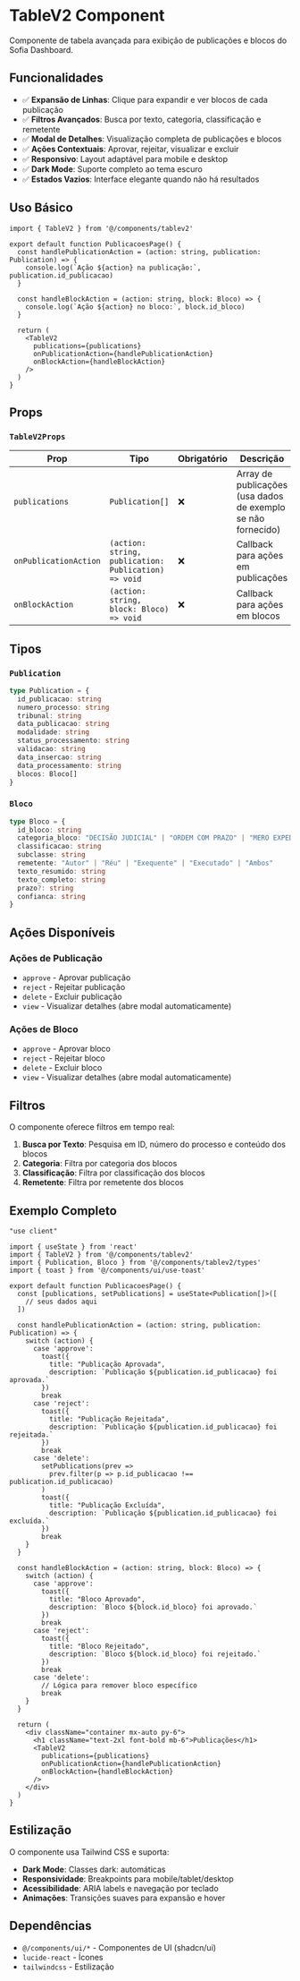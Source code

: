 # TableV2 Component

Componente de tabela avançada para exibição de publicações e blocos do Sofia Dashboard.

## Funcionalidades

- ✅ **Expansão de Linhas**: Clique para expandir e ver blocos de cada publicação
- ✅ **Filtros Avançados**: Busca por texto, categoria, classificação e remetente
- ✅ **Modal de Detalhes**: Visualização completa de publicações e blocos
- ✅ **Ações Contextuais**: Aprovar, rejeitar, visualizar e excluir
- ✅ **Responsivo**: Layout adaptável para mobile e desktop
- ✅ **Dark Mode**: Suporte completo ao tema escuro
- ✅ **Estados Vazios**: Interface elegante quando não há resultados

## Uso Básico

```tsx
import { TableV2 } from '@/components/tablev2'

export default function PublicacoesPage() {
  const handlePublicationAction = (action: string, publication: Publication) => {
    console.log(`Ação ${action} na publicação:`, publication.id_publicacao)
  }

  const handleBlockAction = (action: string, block: Bloco) => {
    console.log(`Ação ${action} no bloco:`, block.id_bloco)
  }

  return (
    <TableV2
      publications={publications}
      onPublicationAction={handlePublicationAction}
      onBlockAction={handleBlockAction}
    />
  )
}
```

## Props

### `TableV2Props`

| Prop | Tipo | Obrigatório | Descrição |
|------|------|-------------|-----------|
| `publications` | `Publication[]` | ❌ | Array de publicações (usa dados de exemplo se não fornecido) |
| `onPublicationAction` | `(action: string, publication: Publication) => void` | ❌ | Callback para ações em publicações |
| `onBlockAction` | `(action: string, block: Bloco) => void` | ❌ | Callback para ações em blocos |

## Tipos

### `Publication`
```typescript
type Publication = {
  id_publicacao: string
  numero_processo: string
  tribunal: string
  data_publicacao: string
  modalidade: string
  status_processamento: string
  validacao: string
  data_insercao: string
  data_processamento: string
  blocos: Bloco[]
}
```

### `Bloco`
```typescript
type Bloco = {
  id_bloco: string
  categoria_bloco: "DECISÃO JUDICIAL" | "ORDEM COM PRAZO" | "MERO EXPEDIENTE"
  classificacao: string
  subclasse: string
  remetente: "Autor" | "Réu" | "Exequente" | "Executado" | "Ambos"
  texto_resumido: string
  texto_completo: string
  prazo?: string
  confianca: string
}
```

## Ações Disponíveis

### Ações de Publicação
- `approve` - Aprovar publicação
- `reject` - Rejeitar publicação
- `delete` - Excluir publicação
- `view` - Visualizar detalhes (abre modal automaticamente)

### Ações de Bloco
- `approve` - Aprovar bloco
- `reject` - Rejeitar bloco
- `delete` - Excluir bloco
- `view` - Visualizar detalhes (abre modal automaticamente)

## Filtros

O componente oferece filtros em tempo real:

1. **Busca por Texto**: Pesquisa em ID, número do processo e conteúdo dos blocos
2. **Categoria**: Filtra por categoria dos blocos
3. **Classificação**: Filtra por classificação dos blocos
4. **Remetente**: Filtra por remetente dos blocos

## Exemplo Completo

```tsx
"use client"

import { useState } from 'react'
import { TableV2 } from '@/components/tablev2'
import { Publication, Bloco } from '@/components/tablev2/types'
import { toast } from '@/components/ui/use-toast'

export default function PublicacoesPage() {
  const [publications, setPublications] = useState<Publication[]>([
    // seus dados aqui
  ])

  const handlePublicationAction = (action: string, publication: Publication) => {
    switch (action) {
      case 'approve':
        toast({
          title: "Publicação Aprovada",
          description: `Publicação ${publication.id_publicacao} foi aprovada.`
        })
        break
      case 'reject':
        toast({
          title: "Publicação Rejeitada",
          description: `Publicação ${publication.id_publicacao} foi rejeitada.`
        })
        break
      case 'delete':
        setPublications(prev => 
          prev.filter(p => p.id_publicacao !== publication.id_publicacao)
        )
        toast({
          title: "Publicação Excluída",
          description: `Publicação ${publication.id_publicacao} foi excluída.`
        })
        break
    }
  }

  const handleBlockAction = (action: string, block: Bloco) => {
    switch (action) {
      case 'approve':
        toast({
          title: "Bloco Aprovado",
          description: `Bloco ${block.id_bloco} foi aprovado.`
        })
        break
      case 'reject':
        toast({
          title: "Bloco Rejeitado", 
          description: `Bloco ${block.id_bloco} foi rejeitado.`
        })
        break
      case 'delete':
        // Lógica para remover bloco específico
        break
    }
  }

  return (
    <div className="container mx-auto py-6">
      <h1 className="text-2xl font-bold mb-6">Publicações</h1>
      <TableV2
        publications={publications}
        onPublicationAction={handlePublicationAction}
        onBlockAction={handleBlockAction}
      />
    </div>
  )
}
```

## Estilização

O componente usa Tailwind CSS e suporta:
- **Dark Mode**: Classes dark: automáticas
- **Responsividade**: Breakpoints para mobile/tablet/desktop
- **Acessibilidade**: ARIA labels e navegação por teclado
- **Animações**: Transições suaves para expansão e hover

## Dependências

- `@/components/ui/*` - Componentes de UI (shadcn/ui)
- `lucide-react` - Ícones
- `tailwindcss` - Estilização 